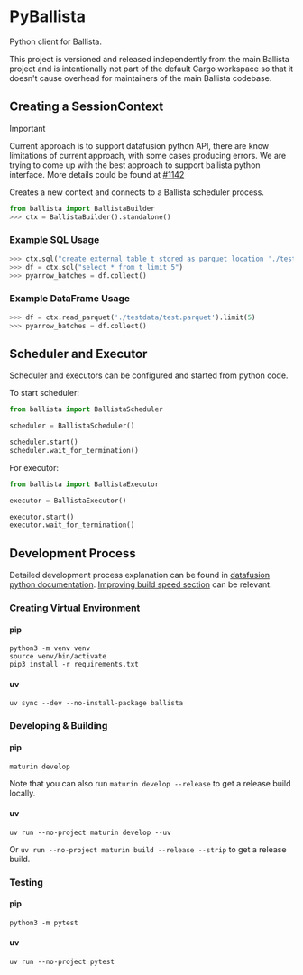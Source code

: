 <!---
  Licensed to the Apache Software Foundation (ASF) under one
  or more contributor license agreements.  See the NOTICE file
  distributed with this work for additional information
  regarding copyright ownership.  The ASF licenses this file
  to you under the Apache License, Version 2.0 (the
  "License"); you may not use this file except in compliance
  with the License.  You may obtain a copy of the License at

    http://www.apache.org/licenses/LICENSE-2.0

  Unless required by applicable law or agreed to in writing,
  software distributed under the License is distributed on an
  "AS IS" BASIS, WITHOUT WARRANTIES OR CONDITIONS OF ANY
  KIND, either express or implied.  See the License for the
  specific language governing permissions and limitations
  under the License.
-->

# PyBallista

Python client for Ballista.

This project is versioned and released independently from the main Ballista project and is intentionally not
part of the default Cargo workspace so that it doesn't cause overhead for maintainers of the main Ballista codebase.

## Creating a SessionContext

> [!IMPORTANT]
> Current approach is to support datafusion python API, there are know limitations of current approach,
> with some cases producing errors.
> We are trying to come up with the best approach to support ballista python interface.
> More details could be found at [#1142](https://github.com/apache/datafusion-ballista/issues/1142)

Creates a new context and connects to a Ballista scheduler process.

```python
from ballista import BallistaBuilder
>>> ctx = BallistaBuilder().standalone()
```

### Example SQL Usage

```python
>>> ctx.sql("create external table t stored as parquet location './testdata/test.parquet'")
>>> df = ctx.sql("select * from t limit 5")
>>> pyarrow_batches = df.collect()
```

### Example DataFrame Usage

```python
>>> df = ctx.read_parquet('./testdata/test.parquet').limit(5)
>>> pyarrow_batches = df.collect()
```

## Scheduler and Executor

Scheduler and executors can be configured and started from python code.

To start scheduler:

```python
from ballista import BallistaScheduler

scheduler = BallistaScheduler()

scheduler.start()
scheduler.wait_for_termination()
```

For executor:

```python
from ballista import BallistaExecutor

executor = BallistaExecutor()

executor.start()
executor.wait_for_termination()
```

## Development Process

Detailed development process explanation can be found in [datafusion python documentation](https://datafusion.apache.org/python/contributor-guide/introduction.html#).
[Improving build speed section](https://datafusion.apache.org/python/contributor-guide/introduction.html#improving-build-speed) can be relevant.

### Creating Virtual Environment

#### pip

```shell
python3 -m venv venv
source venv/bin/activate
pip3 install -r requirements.txt
```

#### uv

```shell
uv sync --dev --no-install-package ballista
```

### Developing & Building

#### pip

```shell
maturin develop
```

Note that you can also run `maturin develop --release` to get a release build locally.

#### uv

```shell
uv run --no-project maturin develop --uv
```

Or `uv run --no-project maturin build --release --strip` to get a release build.

### Testing

#### pip

```shell
python3 -m pytest
```

#### uv

```shell
uv run --no-project pytest
```
